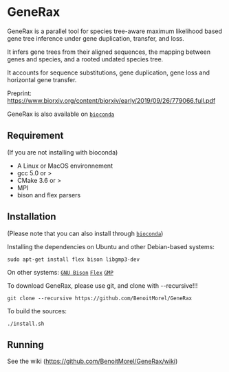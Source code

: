 # GeneRax 

GeneRax is a parallel tool for species tree-aware maximum likelihood based gene tree inference under gene duplication, transfer, and loss.

It infers gene trees from their aligned sequences, the mapping between genes and species, and a rooted undated species tree.

It accounts for sequence substitutions, gene duplication, gene loss and horizontal gene transfer.

Preprint: https://www.biorxiv.org/content/biorxiv/early/2019/09/26/779066.full.pdf

GeneRax is also available on [`bioconda`](https://anaconda.org/bioconda/generax) 

## Requirement

(If you are not installing with bioconda)

* A Linux or MacOS environnement
* gcc 5.0 or > 
* CMake 3.6 or >
* MPI
* bison and flex parsers


## Installation 

(Please note that you can also install through [`bioconda`](https://anaconda.org/bioconda/generax))

Installing the dependencies on Ubuntu and other Debian-based systems:
```
sudo apt-get install flex bison libgmp3-dev
```

On other systems: [`GNU Bison`](http://www.gnu.org/software/bison/) [`Flex`](http://flex.sourceforge.net/) [`GMP`](https://gmplib.org/)


 To download GeneRax, please use git,  and clone with --recursive!!!

```
git clone --recursive https://github.com/BenoitMorel/GeneRax
```

To build the sources:
```
./install.sh
```
## Running

See the wiki (https://github.com/BenoitMorel/GeneRax/wiki)

